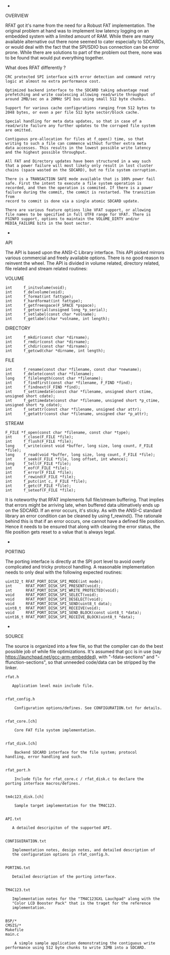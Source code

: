 -



OVERVIEW

RFAT got it's name from the need for a Robust FAT implementation. The original
problem at hand was to implement low latency logging on an embedded system
with a limited amount of RAM. While there are many available alternative out
there none seemed to cater especially to SDCARDs, or would deal with the fact
that the SPI/SDIO bus connection can be error prone. While there are solutions
to part of the problem out there, none was to be found that would put
everything together.

What does RFAT differently ?

    CRC protected SPI interface with error detection and command retry
    logic at almost no extra performance cost.

    Optimized backend interface to the SDCARD taking advantage read
    prefetching and write coalescing allowing read/write throughput of
    around 2MB/sec on a 20MHz SPI bus using small 512 byte chunks. 

    Support for various cache configurations ranging from 512 bytes to
    2048 bytes, or even a per file 512 byte sector/block cache. 

    Special handling for meta data updates, so that in case of a
    read/write failure any further updates to the corruped file system
    are omitted. 

    Contiguous pre-allocation for files at f_open() time, so that
    writing to such a file can commence without further extra meta
    data accesses. This results in the lowest possible write latency
    and the highest possible throughput. 

    All FAT and Directory updates have been structured in a way such
    that a power failure will most likely only result in lost cluster
    chains (space wasted on the SDCARD), but no file system corruption. 

    There is a TRANSACTION SAFE mode available that is 100% power fail
    safe. First the intent to execute a file system operation is
    recorded, and then the operation is commited. If there is a power
    failure during the commit, the commit is restarted. The transition from
    record to commit is done via a single atomic SDCARD update.

    There are various feature options like VFAT support, or allowing
    file names to be specified in full UTF8 range for VFAT. There is
    FSINFO support, options to maintain the VOLUME_DIRTY and/or
    MEDIA_FAILURE bits in the boot sector.   
-



API

The API is based upon the ANSI-C Library interface. This API picked
mirrors various commercial and freely available options. There is no
good reason to reinvent the wheel. The API is divided in volume
related, directory related, file related and stream related routines:


  VOLUME

    int     f_initvolume(void);
    int     f_delvolume(void);
    int     f_format(int fattype);
    int     f_hardformat(int fattype);
    int     f_getfreespace(F_SPACE *pspace);
    int     f_getserial(unsigned long *p_serial);
    int     f_setlabel(const char *volname);
    int     f_getlabel(char *volname, int length);


  DIRECTORY

    int     f_mkdir(const char *dirname);
    int     f_rmdir(const char *dirname);
    int     f_chdir(const char *dirname);
    int     f_getcwd(char *dirname, int length);


  FILE
   
    int     f_rename(const char *filename, const char *newname);
    int     f_delete(const char *filename);
    long    f_filelength(const char *filename);
    int     f_findfirst(const char *filename, F_FIND *find);
    int     f_findnext(F_FIND *find);
    int     f_settimedate(const char *filename, unsigned short ctime, unsigned short cdate);
    int     f_gettimedate(const char *filename, unsigned short *p_ctime, unsigned short *p_cdate);
    int     f_setattr(const char *filename, unsigned char attr);
    int     f_getattr(const char *filename, unsigned char *p_attr);


  STREAM

    F_FILE *f_open(const char *filename, const char *type);
    int     f_close(F_FILE *file);
    int     f_flush(F_FILE *file);
    long    f_write(const void *buffer, long size, long count, F_FILE *file);
    long    f_read(void *buffer, long size, long count, F_FILE *file);
    int     f_seek(F_FILE *file, long offset, int whence);
    long    f_tell(F_FILE *file);
    int     f_eof(F_FILE *file);
    int     f_error(F_FILE *file);
    int     f_rewind(F_FILE *file);
    int     f_putc(int c, F_FILE *file);
    int     f_getc(F_FILE *file);
    int     f_seteof(F_FILE *file);


It is noteworthy that RFAT implements full file/stream buffering. That implies
that errors might be arriving late, when buffered data ultimatively ends up on
the SDCARD. If an error occurs, it's sticky. As with the ANSI-C standard
library an error condition can be cleaned by using f_rewind(). The rationale
behind this is that if an error occurs, one cannot have a defined file
position. Hence it needs to be ensured that along with clearing the error
status, the file position gets reset to a value that is always legal.

-



PORTING

The porting interface is directly at the SPI port level to avoid overly
complicated and tricky protocol handling. A reasonable implementation needs to
only deal with the following expected routines:

    uint32_t RFAT_PORT_DISK_SPI_MODE(int mode);
    int      RFAT_PORT_DISK_SPI_PRESENT(void);
    int      RFAT_PORT_DISK_SPI_WRITE_PROTECTED(void);
    void     RFAT_PORT_DISK_SPI_SELECT(void);
    void     RFAT_PORT_DISK_SPI_DESELECT(void);
    void     RFAT_PORT_DISK_SPI_SEND(uint8_t data);
    uint8_t  RFAT_PORT_DISK_SPI_RECEIVE(void);
    void     RFAT_PORT_DISK_SPI_SEND_BLOCK(const uint8_t *data);
    uint16_t RFAT_PORT_DISK_SPI_RECEIVE_BLOCK(uint8_t *data);
-



SOURCE

The source is organized into a few file, so that the compiler can do the best
possible job of while file optimizations. It's assumed that gcc is in use (say
https://launchpad.net/gcc-arm-embedded), with "-fdata-sections" and
"-ffunction-sections", so that unneeded code/data can be
stripped by the linker.

    rfat.h

       Application level main include file.


    rfat_config.h
    
        Configuration options/defines. See CONFIGURATION.txt for details.


    rfat_core.[ch]

        Core FAT file system implementation.


    rfat_disk.[ch]

        Backend SDCARD interface for the file system; protocol
	handling, error handling and such.


    rfat_port.h

        Include file for rfat_core.c / rfat_disk.c to declare the
	porting interface macros/defines.


    tm4c123_disk.[ch]

        Sample target implementation for the TM4C123.


    API.txt

       A detailed descripiton of the supported API.


    CONFIGUIRATION.txt

       Implementation notes, design notes, and detailed description of
       the configuration options in rfat_config.h.


    PORTING.txt

       Detailed description of the porting interface.


    TM4C123.txt

       Implementation notes for the "TM4C123GXL Lauchpad" along with the
       "Color LCD Booster Pack" that is the traget for the reference
       implementation. 


    BSP/*
    CMSIS/*
    Makefile
    main.c

        A simple sample application demonstrating the contiguous write
	performance using 512 byte chunks to write 32MB into a SDCARD.



